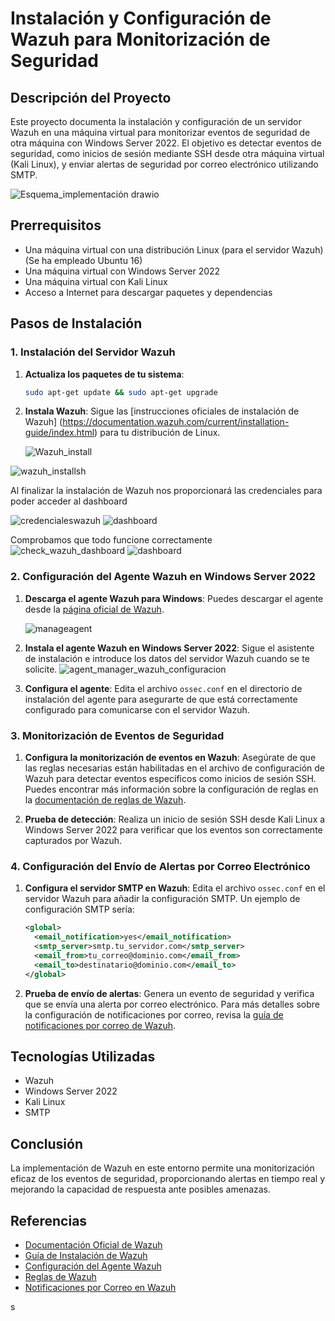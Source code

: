 
  # Instalación y Configuración de Wazuh para Monitorización de Seguridad

## Descripción del Proyecto

Este proyecto documenta la instalación y configuración de un servidor Wazuh en una máquina virtual para monitorizar eventos de seguridad de otra máquina con Windows Server 2022. El objetivo es detectar eventos de seguridad, como inicios de sesión mediante SSH desde otra máquina virtual (Kali Linux), y enviar alertas de seguridad por correo electrónico utilizando SMTP.

![Esquema_implementación drawio](https://github.com/srtoortizz/wazuh_ubuntu/assets/57291029/676b57c7-4cf6-4383-b005-e59bfa9f9fdd)




## Prerrequisitos

- Una máquina virtual con una distribución Linux (para el servidor Wazuh) (Se ha empleado Ubuntu 16)
- Una máquina virtual con Windows Server 2022
- Una máquina virtual con Kali Linux
- Acceso a Internet para descargar paquetes y dependencias

## Pasos de Instalación

### 1. Instalación del Servidor Wazuh

1. **Actualiza los paquetes de tu sistema**:
    ```bash
    sudo apt-get update && sudo apt-get upgrade
    ```

2. **Instala Wazuh**:
    Sigue las [instrucciones oficiales de instalación de Wazuh] (https://documentation.wazuh.com/current/installation-guide/index.html) para tu distribución de Linux.

   ![Wazuh_install](https://github.com/srtoortizz/wazuh_ubuntu/assets/57291029/45790545-7b09-4ed6-abdb-5b3d8b70fef0)

![wazuh_installsh](https://github.com/srtoortizz/wazuh_ubuntu/assets/57291029/0ce3135b-f910-4e10-96c6-f540b6763685)

Al finalizar la instalación de Wazuh nos proporcionará las credenciales para poder acceder al dashboard

![credencialeswazuh](https://github.com/srtoortizz/wazuh_ubuntu/assets/57291029/04acb33d-933d-49bb-afed-79c2d8412232)
![dashboard](https://github.com/srtoortizz/wazuh_ubuntu/assets/57291029/5b4a6e3f-c4e5-43ba-86ae-24a9070a05b0)

Comprobamos que todo funcione correctamente
![check_wazuh_dashboard](https://github.com/srtoortizz/wazuh_ubuntu/assets/57291029/526a6673-46c2-423f-bd43-6fb236604dfe)
![dashboard](https://github.com/srtoortizz/wazuh_ubuntu/assets/57291029/e6257a2c-2be2-49fa-a980-1087ebfcd9e2)


### 2. Configuración del Agente Wazuh en Windows Server 2022

1. **Descarga el agente Wazuh para Windows**:
    Puedes descargar el agente desde la [página oficial de Wazuh](https://documentation.wazuh.com/current/installation-guide/wazuh-agent/wazuh-agent-package-windows.html).

   ![manageagent](https://github.com/srtoortizz/wazuh_ubuntu/assets/57291029/ae90f30c-2191-4c44-9a48-dc6a4dada42c)


3. **Instala el agente Wazuh en Windows Server 2022**:
    Sigue el asistente de instalación e introduce los datos del servidor Wazuh cuando se te solicite.
![agent_manager_wazuh_configuracion](https://github.com/srtoortizz/wazuh_ubuntu/assets/57291029/66b35051-f639-49b2-8c4a-a8786427f903)

   

5. **Configura el agente**:
    Edita el archivo `ossec.conf` en el directorio de instalación del agente para asegurarte de que está correctamente configurado para comunicarse con el servidor Wazuh. 

### 3. Monitorización de Eventos de Seguridad

1. **Configura la monitorización de eventos en Wazuh**:
    Asegúrate de que las reglas necesarias están habilitadas en el archivo de configuración de Wazuh para detectar eventos específicos como inicios de sesión SSH. Puedes encontrar más información sobre la configuración de reglas en la [documentación de reglas de Wazuh](https://documentation.wazuh.com/current/user-manual/ruleset/ruleset-xml-syntax/index.html).

2. **Prueba de detección**:
    Realiza un inicio de sesión SSH desde Kali Linux a Windows Server 2022 para verificar que los eventos son correctamente capturados por Wazuh.

### 4. Configuración del Envío de Alertas por Correo Electrónico

1. **Configura el servidor SMTP en Wazuh**:
    Edita el archivo `ossec.conf` en el servidor Wazuh para añadir la configuración SMTP. Un ejemplo de configuración SMTP sería:
    ```xml
    <global>
      <email_notification>yes</email_notification>
      <smtp_server>smtp.tu_servidor.com</smtp_server>
      <email_from>tu_correo@dominio.com</email_from>
      <email_to>destinatario@dominio.com</email_to>
    </global>
    ```

2. **Prueba de envío de alertas**:
    Genera un evento de seguridad y verifica que se envía una alerta por correo electrónico. Para más detalles sobre la configuración de notificaciones por correo, revisa la [guía de notificaciones por correo de Wazuh](https://documentation.wazuh.com/current/user-manual/notifications/email-notification/index.html).

## Tecnologías Utilizadas

- Wazuh
- Windows Server 2022
- Kali Linux
- SMTP

## Conclusión

La implementación de Wazuh en este entorno permite una monitorización eficaz de los eventos de seguridad, proporcionando alertas en tiempo real y mejorando la capacidad de respuesta ante posibles amenazas.

## Referencias

- [Documentación Oficial de Wazuh](https://documentation.wazuh.com/current/index.html)
- [Guía de Instalación de Wazuh](https://documentation.wazuh.com/current/installation-guide/index.html)
- [Configuración del Agente Wazuh](https://documentation.wazuh.com/current/user-manual/agents/registering-agents/index.html)
- [Reglas de Wazuh](https://documentation.wazuh.com/current/user-manual/ruleset/ruleset-xml-syntax/index.html)
- [Notificaciones por Correo en Wazuh](https://documentation.wazuh.com/current/user-manual/notifications/email-notification/index.html)


s
